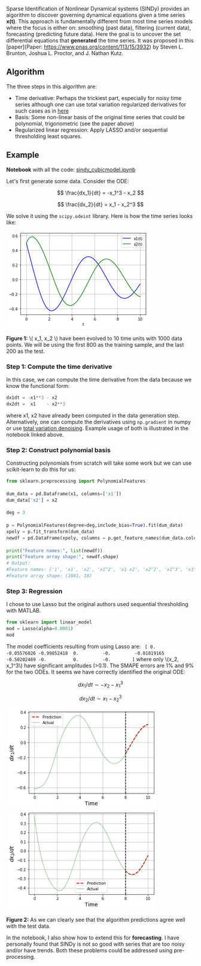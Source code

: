 Sparse Identification of Nonlinear Dynamical systems (SINDy) provides an algorithm to discover governing dynamical equations given a time series **x(t)**. This approach is fundamentally different from most time series models where the focus is either on: smoothing (past data), filtering (current data), forecasting (predicting future data). Here the goal is to uncover the set differential equations that **generated** the time series. It was proposed in this [paper](Paper: https://www.pnas.org/content/113/15/3932) by Steven L. Brunton, Joshua L. Proctor, and J. Nathan Kutz. 

## Algorithm
The three steps in this algorithm are:
 - Time derivative: Perhaps the trickiest part, especially for noisy time series although one can use total variation regularized derivatives for such cases as in [here](https://github.com/stur86/tvregdiff)
 - Basis: Some non-linear basis of the original time series that could be polynomial, trigonometric (see the paper above)
 - Regularized linear regression: Apply LASSO and/or sequential thresholding least squares.
 

## Example
 
 **Notebook** with all the code: [sindy_cubicmodel.ipynb](https://github.com/fnauman/timeseries/blob/master/sindy_cubicmodel.ipynb)
 
Let's first generate some data. Consider the ODE:

$$
\frac{dx_1}{dt} = -x_1^3 - x_2 
$$

$$
\frac{dx_2}{dt} = x_1 - x_2^3 
$$
 
We solve it using the `scipy.odeint` library. Here is how the time series looks like:

![Figure 1](/assets/images/time_series.png)

**Figure 1:**  \\( x_1, x_2 \\) have been evolved to 10 time units with 1000 data points. We will be using the first 800 as the training sample, and the last 200 as the test.
 
### Step 1: Compute the time derivative
In this case, we can compute the time derivative from the data because we know the functional form:
```python
dx1dt = -x1**3 - x2
dx2dt =  x1    - x2**3
```
where x1, x2 have already been computed in the data generation step. Alternatively, one can compute the derivatives using `np.gradient` in numpy or use [total variation denoising](https://en.wikipedia.org/wiki/Total_variation_denoising). Example usage of both is illustrated in the notebook linked above.

### Step 2: Construct polynomial basis
Constructing polynomials from scratch will take some work but we can use scikit-learn to do this for us:
```python
from sklearn.preprocessing import PolynomialFeatures

dum_data = pd.DataFrame(x1, columns=['x1'])
dum_data['x2'] = x2

deg = 3

p = PolynomialFeatures(degree=deg,include_bias=True).fit(dum_data)
xpoly = p.fit_transform(dum_data)
newdf = pd.DataFrame(xpoly, columns = p.get_feature_names(dum_data.columns))

print("Feature names:", list(newdf))
print("Feature array shape:", newdf.shape)
# Output: 
#Feature names: ['1', 'x1', 'x2', 'x1^2', 'x1 x2', 'x2^2', 'x1^3', 'x1^2 x2', 'x1 x2^2', 'x2^3']
#Feature array shape: (1001, 10)
```

### Step 3: Regression
I chose to use Lasso but the original authors used sequential thresholding with MATLAB. 
```python
from sklearn import linear_model
mod = Lasso(alpha=0.0001)
mod
```

The model coefficients resulting from using Lasso are: `
[ 0.         -0.05576026 -0.99852418  0.         -0.         -0.01819165
 -0.50202469 -0.          0.         -0.        ]` where only \\(x_2, x_1^3\\) have significant amplitudes (>0.1). The SMAPE errors are 1% and 9% for the two ODEs. It seems we have correctly identified the original ODE:
 
$$
dx_1/dt \sim -x_2 - x_1^3
$$

$$
dx_2/dt \sim x_1 - x_2^3
$$

![Figure 2](/assets/images/dx1dt_fit.png)
![Figure 3](/assets/images/dx2dt_fit.png)

**Figure 2:**  As we can clearly see that the algorithm predictions agree well with the test data.

In the notebook, I also show how to extend this for **forecasting**. I have personally found that SINDy is not so good with series that are too noisy and/or have trends. Both these problems could be addressed using pre-processing. 

